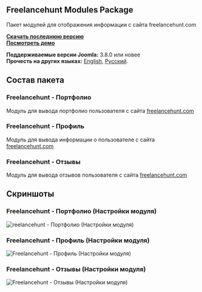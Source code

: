 ## Freelancehunt Modules Package
Пакет модулей для отображения информации с сайта freelancehunt.com

**[Скачать последнюю версию](;https://github.com/Septdir/pkg_freelancehunt_modules/releases/latest)**   
**[Посмотреть демо](https://septdir.ru/work.html)**

**Поддерживаемые версии Joomla:** 3.8.0 или новее  
**Прочесть на других языках:**
[English](;https://github.com/Septdir/pkg_freelancehunt_modules/blob/master/README.md), 
[Русский](;https://github.com/Septdir/pkg_freelancehunt_modules/blob/master/README.ru-RU.md).


## Состав пакета
### Freelancehunt - Портфолио
Модуль для вывода портфолио пользователя с сайта [freelancehunt.com](https://freelancehunt.com/r/Byv3Y)

### Freelancehunt - Профиль
Модуль для вывода информации о пользователе с сайта [freelancehunt.com](https://freelancehunt.com/r/Byv3Y)

### Freelancehunt - Отзывы
Модуль для вывода отзывов пользователя с сайта [freelancehunt.com](https://freelancehunt.com/r/Byv3Y)


## Скриншоты
### Freelancehunt - Портфолио (Настройки модуля)
![reelancehunt - Портфолио (Настройки модуля)](https://septdir.ru/images/blog/37/portfolio-ru.jpg)

### Freelancehunt - Профиль (Настройки модуля)
![Freelancehunt - Профиль (Настройки модуля)](https://septdir.ru/images/blog/37/profile-ru.jpg)

### Freelancehunt - Отзывы (Настройки модуля)
![Freelancehunt - Отзывы (Настройки модуля)](https://septdir.ru/images/blog/37/reviews-ru.jpg)